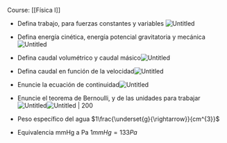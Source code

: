 Course: [[Física I]]

- Defina trabajo, para fuerzas constantes y variables    ![Untitled](Images/Física%20Dinámica/Untitled.png)

- Defina energía cinética, energía potencial gravitatoria y mecánica![Untitled](Images/Física%20Dinámica/Untitled%201.png)

- Defina caudal volumétrico y caudal másico![Untitled](Images/Hidrodinámica/Untitled.png)
    
- Defina caudal en función de la velocidad![Untitled](Images/Hidrodinámica/Untitled%201.png)

- Enuncie la ecuación de continuidad![Untitled](Images/Hidrodinámica/Untitled%202.png)

- Enuncie el teorema de Bernoulli, y de las unidades para trabajar![Untitled](Images/Hidrodinámica/Untitled%203.png)![Untitled | 200](Images/Hidrodinámica/Untitled%204.png)

- Peso específico del agua
    $1\frac{\underset{g}{\rightarrow}}{cm^{3}}$

- Equivalencia mmHg a Pa
    $1mmHg = 133Pa$